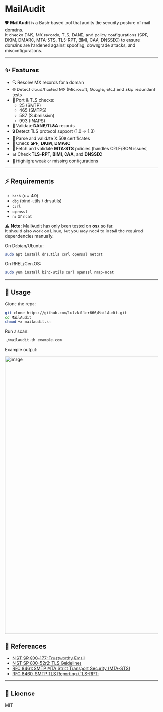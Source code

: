 # MailAudit

🛡️ **MailAudit** is a Bash-based tool that audits the security posture of mail domains.  
It checks DNS, MX records, TLS, DANE, and policy configurations (SPF, DKIM, DMARC, MTA-STS, TLS-RPT, BIMI, CAA, DNSSEC) to ensure domains are hardened against spoofing, downgrade attacks, and misconfigurations.

---

## ✨ Features

- 🔍 Resolve MX records for a domain
- 🌐 Detect cloud/hosted MX (Microsoft, Google, etc.) and skip redundant tests
- 📡 Port & TLS checks:
  - 25 (SMTP)
  - 465 (SMTPS)
  - 587 (Submission)
  - 993 (IMAPS)
- 🔑 Validate **DANE/TLSA** records
- 🔒 Detect TLS protocol support (1.0 → 1.3)
- 📜 Parse and validate X.509 certificates
- 📨 Check **SPF**, **DKIM**, **DMARC**
- 📑 Fetch and validate **MTA-STS** policies (handles CRLF/BOM issues)
- 📊 Check **TLS-RPT**, **BIMI**, **CAA**, and **DNSSEC**
- 🚫 Highlight weak or missing configurations

---

## ⚡ Requirements

- `bash` (>= 4.0)
- `dig` (bind-utils / dnsutils)
- `curl`
- `openssl`
- `nc` or `ncat`

⚠️ **Note:** MailAudit has only been tested on **osx** so far.  
It should also work on Linux, but you may need to install the required dependencies manually.

On Debian/Ubuntu:

```bash
sudo apt install dnsutils curl openssl netcat
```

On RHEL/CentOS:

```bash
sudo yum install bind-utils curl openssl nmap-ncat
```

---

## 🚀 Usage

Clone the repo:

```bash
git clone https://github.com/lulzkiller666/MailAudit.git
cd MailAudit
chmod +x mailaudit.sh
```

Run a scan:

```bash
./mailaudit.sh example.com
```

Example output:

<img width="825" height="913" alt="image" src="https://github.com/user-attachments/assets/d10cde85-d179-4b14-bb47-664bf47a2ce9" />


## 📖 References

- [NIST SP 800-177: Trustworthy Email](https://csrc.nist.gov/publications/detail/sp/800-177/rev-1/final)  
- [NIST SP 800-52r2: TLS Guidelines](https://csrc.nist.gov/publications/detail/sp/800-52/rev-2/final)  
- [RFC 8461: SMTP MTA Strict Transport Security (MTA-STS)](https://www.rfc-editor.org/rfc/rfc8461)  
- [RFC 8460: SMTP TLS Reporting (TLS-RPT)](https://www.rfc-editor.org/rfc/rfc8460)

---

## 📜 License

MIT
